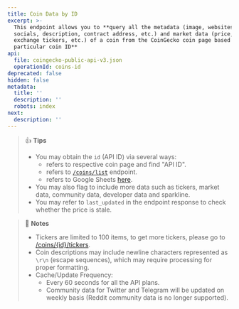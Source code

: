```yaml
---
title: Coin Data by ID
excerpt: >-
  This endpoint allows you to **query all the metadata (image, websites,
  socials, description, contract address, etc.) and market data (price, ATH,
  exchange tickers, etc.) of a coin from the CoinGecko coin page based on a
  particular coin ID**
api:
  file: coingecko-public-api-v3.json
  operationId: coins-id
deprecated: false
hidden: false
metadata:
  title: ''
  description: ''
  robots: index
next:
  description: ''
---
```

> 👍 **Tips**
> 
> - You may obtain the `id` (API ID) via several ways:
>   - refers to respective coin page and find "API ID".
>   - refers to [`/coins/list`](/reference/coins-list) endpoint.
>   - refers to Google Sheets [here](https://docs.google.com/spreadsheets/d/1wTTuxXt8n9q7C4NDXqQpI3wpKu1_5bGVmP9Xz0XGSyU/edit?usp=sharing).
> - You may also flag to include more data such as tickers, market data, community data, developer data and sparkline.
> - You may refer to `last_updated` in the endpoint response to check whether the price is stale.

> 📘 **Notes**
> 
> - Tickers are limited to 100 items, to get more tickers, please go to [/coins/{id}/tickers](/reference/coins-id-tickers).
> - Coin descriptions may include newline characters represented as `\r\n` (escape sequences), which may require processing for proper formatting.
> - Cache/Update Frequency:
>   - Every 60 seconds for all the API plans.
>   - Community data for Twitter and Telegram will be updated on weekly basis (Reddit community data is no longer supported).